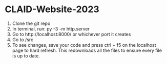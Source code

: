 # CLAID-Website-2023

1) Clone the git repo
2) In terminal, run: py -3 -m http.server
3) Go to http://localhost:8000/ or whichever port it creates
4) Go to /src
5) To see changes, save your code and press ctrl + f5 on the localhost page to hard refresh. This redownloads all the files to ensure every file is up to date.

